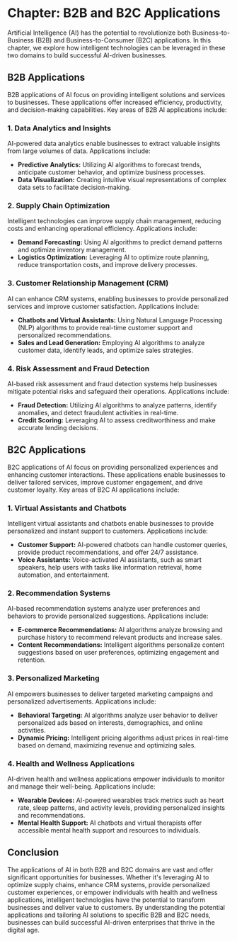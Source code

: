 Chapter: B2B and B2C Applications
=================================

Artificial Intelligence (AI) has the potential to revolutionize both Business-to-Business (B2B) and Business-to-Consumer (B2C) applications. In this chapter, we explore how intelligent technologies can be leveraged in these two domains to build successful AI-driven businesses.

B2B Applications
----------------

B2B applications of AI focus on providing intelligent solutions and services to businesses. These applications offer increased efficiency, productivity, and decision-making capabilities. Key areas of B2B AI applications include:

### 1. Data Analytics and Insights

AI-powered data analytics enable businesses to extract valuable insights from large volumes of data. Applications include:

* **Predictive Analytics:** Utilizing AI algorithms to forecast trends, anticipate customer behavior, and optimize business processes.
* **Data Visualization:** Creating intuitive visual representations of complex data sets to facilitate decision-making.

### 2. Supply Chain Optimization

Intelligent technologies can improve supply chain management, reducing costs and enhancing operational efficiency. Applications include:

* **Demand Forecasting:** Using AI algorithms to predict demand patterns and optimize inventory management.
* **Logistics Optimization:** Leveraging AI to optimize route planning, reduce transportation costs, and improve delivery processes.

### 3. Customer Relationship Management (CRM)

AI can enhance CRM systems, enabling businesses to provide personalized services and improve customer satisfaction. Applications include:

* **Chatbots and Virtual Assistants:** Using Natural Language Processing (NLP) algorithms to provide real-time customer support and personalized recommendations.
* **Sales and Lead Generation:** Employing AI algorithms to analyze customer data, identify leads, and optimize sales strategies.

### 4. Risk Assessment and Fraud Detection

AI-based risk assessment and fraud detection systems help businesses mitigate potential risks and safeguard their operations. Applications include:

* **Fraud Detection:** Utilizing AI algorithms to analyze patterns, identify anomalies, and detect fraudulent activities in real-time.
* **Credit Scoring:** Leveraging AI to assess creditworthiness and make accurate lending decisions.

B2C Applications
----------------

B2C applications of AI focus on providing personalized experiences and enhancing customer interactions. These applications enable businesses to deliver tailored services, improve customer engagement, and drive customer loyalty. Key areas of B2C AI applications include:

### 1. Virtual Assistants and Chatbots

Intelligent virtual assistants and chatbots enable businesses to provide personalized and instant support to customers. Applications include:

* **Customer Support:** AI-powered chatbots can handle customer queries, provide product recommendations, and offer 24/7 assistance.
* **Voice Assistants:** Voice-activated AI assistants, such as smart speakers, help users with tasks like information retrieval, home automation, and entertainment.

### 2. Recommendation Systems

AI-based recommendation systems analyze user preferences and behaviors to provide personalized suggestions. Applications include:

* **E-commerce Recommendations:** AI algorithms analyze browsing and purchase history to recommend relevant products and increase sales.
* **Content Recommendations:** Intelligent algorithms personalize content suggestions based on user preferences, optimizing engagement and retention.

### 3. Personalized Marketing

AI empowers businesses to deliver targeted marketing campaigns and personalized advertisements. Applications include:

* **Behavioral Targeting:** AI algorithms analyze user behavior to deliver personalized ads based on interests, demographics, and online activities.
* **Dynamic Pricing:** Intelligent pricing algorithms adjust prices in real-time based on demand, maximizing revenue and optimizing sales.

### 4. Health and Wellness Applications

AI-driven health and wellness applications empower individuals to monitor and manage their well-being. Applications include:

* **Wearable Devices:** AI-powered wearables track metrics such as heart rate, sleep patterns, and activity levels, providing personalized insights and recommendations.
* **Mental Health Support:** AI chatbots and virtual therapists offer accessible mental health support and resources to individuals.

Conclusion
----------

The applications of AI in both B2B and B2C domains are vast and offer significant opportunities for businesses. Whether it's leveraging AI to optimize supply chains, enhance CRM systems, provide personalized customer experiences, or empower individuals with health and wellness applications, intelligent technologies have the potential to transform businesses and deliver value to customers. By understanding the potential applications and tailoring AI solutions to specific B2B and B2C needs, businesses can build successful AI-driven enterprises that thrive in the digital age.

